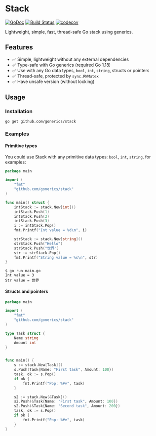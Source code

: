 # Stack

[![GoDoc](https://godoc.org/github.com/golang/gddo?status.svg)](https://pkg.go.dev/github.com/goneric/stack)
[![Build Status](https://github.com/goneric/stack/actions/workflows/build.yaml/badge.svg)](https://github.com/goneric/stack/actions)
[![codecov](https://codecov.io/gh/goneric/stack/branch/main/graph/badge.svg)](https://codecov.io/gh/goneric/stack)

Lightweight, simple, fast, thread-safe Go stack using generics.

## Features
- ✅ Simple, lightweight without any external dependencies
- ✅ Type-safe with Go generics (required Go 1.18)
- ✅ Use with any Go data types, `bool`, `int`, `string`, structs or pointers
- ✅ Thread-safe, protected by `sync.RWMutex`
- ✅ Have unsafe version (without locking)

## Usage
### Installation
```shell
go get github.com/gonerics/stack
```

### Examples
#### Primitive types
You could use Stack with any primitive data types: `bool`, `int`, `string`, for examples:
```go
package main

import (
    "fmt"
    "github.com/gonerics/stack"
)

func main() struct {
    intStack := stack.New[int]()
    intStack.Push(1)
    intStack.Push(2)
    intStack.Push(3)
    i := intStack.Pop()
    fmt.Printf("Int value = %d\n", i)

    strStack := stack.New[string]()
    strStack.Push("Hello")
    strStack.Push("世界")
    str := strStack.Pop()
    fmt.Printf("String value = %s\n", str)
}
```

```shell
$ go run main.go
Int value = 3
Str value = 世界
```


#### Structs and pointers
```go
package main 

import (
    "fmt"
    "github.com/gonerics/stack"
)

type Task struct {
    Name string 
    Amount int
}


func main() {
    s := stack.New[Task]()
    s.Push(Task{Name: "First task", Amount: 100})
    task, ok := s.Pop()
    if ok {
        fmt.Printf("Pop: %#v", task)
    }

    s2 := stack.New[&Task]()
    s2.Push(&Task{Name: "First task", Amount: 100})
    s2.Push(&Task{Name: "Second task", Amount: 200})
    task, ok := s.Pop()
    if ok {
        fmt.Printf("Pop: %#v", task)
    }
}
```
